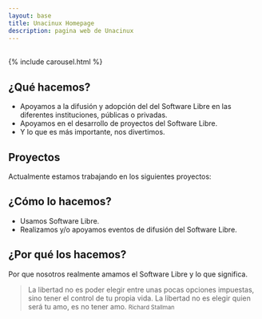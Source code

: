 ```yaml
---
layout: base
title: Unacinux Homepage
description: pagina web de Unacinux
---
```


<br/>
{% include carousel.html %}


<div class="row">
  <div class="span4">
    <h2>¿Qué hacemos?</h2>
      <div class="texto">
        <p><ul>
        <li>Apoyamos a la difusión y adopción del del Software Libre en las diferentes instituciones, públicas o privadas.</li>
        <li>Apoyamos en el desarrollo de proyectos del Software Libre.</li>
        <li>Y lo que es más importante, nos divertimos.</li>
        </ul></p>
      </div>
    <h2>Proyectos</h2>
      <div class="texto">
        <p>Actualmente estamos trabajando en los siguientes proyectos:</p>
      </div>
    <h2>¿Cómo lo hacemos?</h2>
      <div class="texto">
        <p><ul>
        <li>Usamos Software Libre.</li>
        <li>Realizamos y/o apoyamos eventos de difusión del Software Libre.</li>
        </ul></p>
      </div>
  </div>

  <div class="span4">
    <h2>¿Por qué los hacemos?</h2>
      <div class="texto">
      <p>Por que nosotros realmente amamos el Software Libre y lo que significa.</p>
      </div>
      <p>
      <blockquote>
        La libertad no es poder elegir entre unas pocas opciones impuestas, sino tener el control de tu propia vida. La libertad no es elegir quien será tu amo, es no tener amo.
        <small>Richard Stallman</small>
      </blockquote>
      </p>
  </div>

  <div class="span4">
    <div id=tweets>
      <script charset="utf-8" src="http://widgets.twimg.com/j/2/widget.js"></script>
      <script>
      new TWTR.Widget({
      version: 2,
      type: 'profile',
      rpp: 6,
      interval: 30000,
      width: 'auto',
      height: 300,
      theme: {
          shell: {
          background: '#8ec1da',
          color: '#ffffff'
          },
          tweets: {
          background: '#ffffff',
          color: '#444444',
          links: '#1986b5'
          }
      },
      features: {
          scrollbar: false,
          loop: false,
          live: false,
          behavior: 'all'
      }
      }).render().setUser('unacinux').start();
      </script>
    </div>
  </div>
</div>
